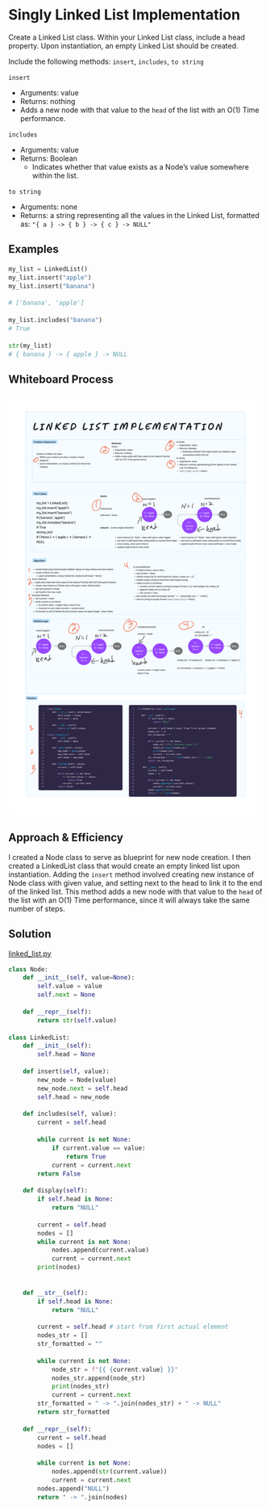 # Singly Linked List Implementation
<!-- Description of the challenge -->
Create a Linked List class. Within your Linked List class, include a head property. Upon instantiation, an empty Linked List should be created.

Include the following methods: `insert`, `includes`, `to string`

`insert`

- Arguments: value
- Returns: nothing
- Adds a new node with that value to the `head` of the list with an O(1) Time performance.

`includes`

- Arguments: value
- Returns: Boolean
  - Indicates whether that value exists as a Node’s value somewhere within the list.

`to string`

- Arguments: none
- Returns: a string representing all the values in the Linked List, formatted as: `"{ a } -> { b } -> { c } -> NULL"`

## Examples

```python
my_list = LinkedList()
my_list.insert("apple")
my_list.insert("banana")

# ['banana', 'apple']

my_list.includes("banana")
# True

str(my_list)
# { banana } -> { apple } -> NULL
```

## Whiteboard Process
<!-- Embedded whiteboard image -->
![Linked List Whiteboard](./Linked_List_Implementation_Whiteboard.png)

## Approach & Efficiency

I created a Node class to serve as blueprint for new node creation. I then created a LinkedList class that would create an empty linked list upon instantiation. Adding the `insert` method involved creating new instance of Node class with given value, and setting next to the head to link it to the end of the linked list. This method adds a new node with that value to the `head` of the list with an O(1) Time performance, since it will always take the same number of steps.

## Solution

[linked_list.py](../../data_structures/linked_list.py)

```python
class Node:
    def __init__(self, value=None):
        self.value = value
        self.next = None

    def __repr__(self):
        return str(self.value)

class LinkedList:
    def __init__(self):
        self.head = None

    def insert(self, value):
        new_node = Node(value)
        new_node.next = self.head
        self.head = new_node

    def includes(self, value):
        current = self.head

        while current is not None:
            if current.value == value:
                return True
            current = current.next
        return False

    def display(self):
        if self.head is None:
            return "NULL"

        current = self.head
        nodes = []
        while current is not None:
            nodes.append(current.value)
            current = current.next
        print(nodes)


    def __str__(self):
        if self.head is None:
            return "NULL"

        current = self.head # start from first actual element
        nodes_str = []
        str_formatted = ""

        while current is not None:
            node_str = f"{{ {current.value} }}"
            nodes_str.append(node_str)
            print(nodes_str)
            current = current.next
        str_formatted = " -> ".join(nodes_str) + " -> NULL"
        return str_formatted

    def __repr__(self):
        current = self.head
        nodes = []

        while current is not None:
            nodes.append(str(current.value))
            current = current.next
        nodes.append("NULL")
        return " -> ".join(nodes)
```
